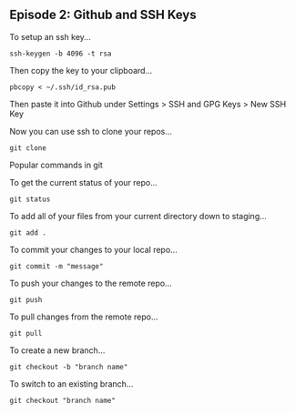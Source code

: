 ## Episode 2: Github and SSH Keys

To setup an ssh key...

```
ssh-keygen -b 4096 -t rsa 
``````

Then copy the key to your clipboard...

```
pbcopy < ~/.ssh/id_rsa.pub
```

Then paste it into Github under Settings > SSH and GPG Keys > New SSH Key

Now you can use ssh to clone your repos...

```
git clone
```

Popular commands in git

To get the current status of your repo...
```
git status
````
To add all of your files from your current directory down to staging...
```
git add .
```
To commit your changes to your local repo...
```
git commit -m "message"
```
To push your changes to the remote repo...
```
git push
```
To pull changes from the remote repo...
```
git pull
```
To create a new branch...
```
git checkout -b "branch name"
```
To switch to an existing branch...
```
git checkout "branch name"
```

